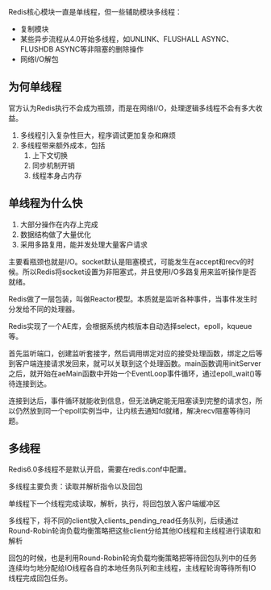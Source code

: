 Redis核心模块一直是单线程，但一些辅助模块多线程：
- 复制模块
- 某些异步流程从4.0开始多线程，如UNLINK、FLUSHALL ASYNC、FLUSHDB ASYNC等非阻塞的删除操作
- 网络I/O解包

## 为何单线程

官方认为Redis执行不会成为瓶颈，而是在网络I/O，处理逻辑多线程不会有多大收益。

1. 多线程引入复杂性巨大，程序调试更加复杂和麻烦
2. 多线程带来额外成本，包括
	1. 上下文切换
	2. 同步机制开销
	3. 线程本身占内存

## 单线程为什么快

1. 大部分操作在内存上完成
2. 数据结构做了大量优化
3. 采用多路复用，能并发处理大量客户请求

主要看瓶颈也就是I/O。socket默认是阻塞模式，可能发生在accept和recv的时候。所以Redis将socket设置为非阻塞式，并且使用I/O多路复用来监听操作是否就绪。

Redis做了一层包装，叫做Reactor模型。本质就是监听各种事件，当事件发生时分发给不同的处理器。

Redis实现了一个AE库，会根据系统内核版本自动选择select，epoll，kqueue等。

首先监听端口，创建监听套接字，然后调用绑定对应的接受处理函数，绑定之后等到客户端连接请求发回来，就可以关联到这个处理函数。main函数调用initServer之后，就开始在aeMain函数中开始一个EventLoop事件循环，通过epoll_wait()等待连接到达。

连接到达后，事件循环就能收到信息，但无法确定能无阻塞读到完整的请求包，所以仍然放到同一个epoll实例当中，让内核去通知fd就绪，解决recv阻塞等待问题。

## 多线程

Redis6.0多线程不是默认开启，需要在redis.conf中配置。

多线程主要负责：读取并解析指令以及回包

单线程下一个线程完成读取，解析，执行，将回包放入客户端缓冲区

多线程下，将不同的client放入clients_pending_read任务队列，后续通过Round-Robin轮询负载均衡策略把这些client分给其他IO线程和主线程进行读取和解析

回包的时候，也是利用Round-Robin轮询负载均衡策略把等待回包队列中的任务连续均匀地分配给IO线程各自的本地任务队列和主线程，主线程轮询等待所有IO线程完成回包任务。